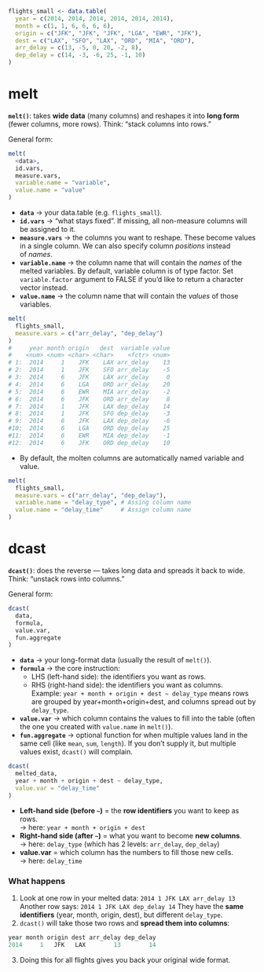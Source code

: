 ```R
flights_small <- data.table(
  year = c(2014, 2014, 2014, 2014, 2014, 2014),
  month = c(1, 1, 6, 6, 6, 6),
  origin = c("JFK", "JFK", "JFK", "LGA", "EWR", "JFK"),
  dest = c("LAX", "SFO", "LAX", "ORD", "MIA", "ORD"),
  arr_delay = c(13, -5, 0, 20, -2, 8),
  dep_delay = c(14, -3, -6, 25, -1, 10)
)
```
# melt

**`melt()`**: takes **wide data** (many columns) and reshapes it into **long form** (fewer columns, more rows). Think: “stack columns into rows.”

General form:

```R
melt(
  <data>,
  id.vars,
  measure.vars,
  variable.name = "variable",
  value.name = "value"
)
```

- **`data`** → your data.table (e.g. `flights_small`).
- **`id.vars`** →  “what stays fixed”. If missing, all non-measure columns will be assigned to it.
- **`measure.vars`** → the columns you want to reshape. These become values in a single column.  We can also specify column _positions_ instead of _names_.
- **`variable.name`** → the column name that will contain the _names_ of the melted variables. By default, variable column is of type factor. Set `variable.factor` argument to FALSE if you’d like to return a character vector instead.
- **`value.name`** → the column name that will contain the _values_ of those variables.

```R
melt(
  flights_small,
  measure.vars = c("arr_delay", "dep_delay")
)
#     year month origin   dest  variable value
#    <num> <num> <char> <char>    <fctr> <num>
# 1:  2014     1    JFK    LAX arr_delay    13
# 2:  2014     1    JFK    SFO arr_delay    -5
# 3:  2014     6    JFK    LAX arr_delay     0
# 4:  2014     6    LGA    ORD arr_delay    20
# 5:  2014     6    EWR    MIA arr_delay    -2
# 6:  2014     6    JFK    ORD arr_delay     8
# 7:  2014     1    JFK    LAX dep_delay    14
# 8:  2014     1    JFK    SFO dep_delay    -3
# 9:  2014     6    JFK    LAX dep_delay    -6
#10:  2014     6    LGA    ORD dep_delay    25
#11:  2014     6    EWR    MIA dep_delay    -1
#12:  2014     6    JFK    ORD dep_delay    10
```
- By default, the molten columns are automatically named variable and value.

```R
melt(
  flights_small,
  measure.vars = c("arr_delay", "dep_delay"),
  variable.name = "delay_type", # Assing column name
  value.name = "delay_time"     # Assign column name
)
```

# dcast

**`dcast()`**: does the reverse — takes long data and spreads it back to wide. Think: “unstack rows into columns.”

General form:
```R
dcast(
  data,
  formula,
  value.var,
  fun.aggregate
)
```

- **`data`** → your long-format data (usually the result of `melt()`).
- **`formula`** → the core instruction:
    - LHS (left-hand side): the identifiers you want as rows.
    - RHS (right-hand side): the identifiers you want as columns.  
        Example: `year + month + origin + dest ~ delay_type` means rows are grouped by year+month+origin+dest, and columns spread out by `delay_type`.
- **`value.var`** → which column contains the values to fill into the table (often the one you created with `value.name` in `melt()`).
- **`fun.aggregate`** → optional function for when multiple values land in the same cell (like `mean`, `sum`, `length`). If you don’t supply it, but multiple values exist, `dcast()` will complain.

```R
dcast(
  melted_data,
  year + month + origin + dest ~ delay_type,
  value.var = "delay_time"
)
```

- **Left-hand side (before `~`)** = the **row identifiers** you want to keep as rows.  
    → here: `year + month + origin + dest`
- **Right-hand side (after `~`)** = what you want to become **new columns**.  
    → here: `delay_type` (which has 2 levels: `arr_delay`, `dep_delay`)
- **value.var** = which column has the numbers to fill those new cells.  
    → here: `delay_time`
### What happens

1. Look at one row in your melted data:
    `2014 1 JFK LAX arr_delay 13`
    Another row says:
    `2014 1 JFK LAX dep_delay 14`
    They have the **same identifiers** (year, month, origin, dest), but different `delay_type`.
2. `dcast()` will take those two rows and **spread them into columns**:
```R
year month origin dest arr_delay dep_delay
2014     1   JFK   LAX        13        14
```
3. Doing this for all flights gives you back your original wide format.
